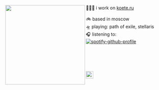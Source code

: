 <a href="https://tenor.com/ru/view/menhera-chan-confused-anime-gif-14856773"><img align="left" width="250" src="https://media.tenor.com/ZjgygK098t4AAAAC/menhera-chan-confused.gif"></a>
  👩🏼‍💻 i work on [koete.ru](https://koete.ru) <br>  
  🚲 based in moscow <br>
  🛸 playing: path of exile, stellaris <br>
  🎧 listening to:<br></samp>
[![spotify-github-profile](https://spotify-github-profile.vercel.app/api/view?uid=31acxwctf6kzxqfnbrft6jil74uq&cover_image=true&theme=natemoo-re&show_offline=false&background_color=000000&interchange=false&bar_color=b43c3c&bar_color_cover=true)](https://github.com/kittinan/spotify-github-profile)<br>
<br><br><br><br><br>
<samp><img src="https://img.icons8.com/color/2x/twitter.png" width="23">
